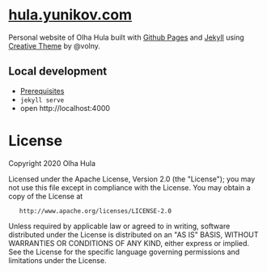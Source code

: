 # [hula.yunikov.com](https://hula.yunikov.com/)

Personal website of Olha Hula built with [Github Pages](https://pages.github.com/) and [Jekyll](http://jekyllrb.com/) using [Creative Theme](https://github.com/volny/creative-theme-jekyll) by @volny.

## Local development

- [Prerequisites](https://help.github.com/en/github/working-with-github-pages/testing-your-github-pages-site-locally-with-jekyll)
- `jekyll serve`
- open http://localhost:4000


License
=================

   Copyright 2020 Olha Hula

   Licensed under the Apache License, Version 2.0 (the "License");
   you may not use this file except in compliance with the License.
   You may obtain a copy of the License at

       http://www.apache.org/licenses/LICENSE-2.0

   Unless required by applicable law or agreed to in writing, software
   distributed under the License is distributed on an "AS IS" BASIS,
   WITHOUT WARRANTIES OR CONDITIONS OF ANY KIND, either express or implied.
   See the License for the specific language governing permissions and
   limitations under the License.

